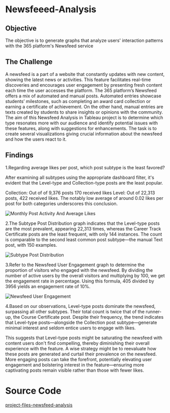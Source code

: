 # Newsfeeed-Analysis

## Objective
The objective is to generate graphs that analyze users' interaction patterns with the 365 platform's Newsfeed service

## The Challenge
A newsfeed is a part of a website that constantly updates with new content, showing the latest news or activities. This feature facilitates real-time discoveries and encourages user engagement by presenting fresh content each time the user accesses the platform.
The 365 platform’s Newsfeed offers a mix of automated and manual posts. Automated entries showcase students’ milestones, such as completing an award card collection or earning a certificate of achievement. On the other hand, manual entries are texts created by students to share insights or opinions with the community.
The aim of this Newsfeed Analysis in Tableau project is to determine which type resonates more with our audience and identify potential issues with these features, along with suggestions for enhancements. The task is to create several visualizations giving crucial information about the newsfeed and how the users react to it.

## Findings
1.Regarding average likes per post, which post subtype is the least favored?

After examining all subtypes using the appropriate dashboard filter, it's evident that the Level-type and Collection-type posts are the least popular.

Collection: Out of of 9,376 posts 170 received likes
Level: Out of 22,313 posts, 422 received likes.
The notably low average of around 0.02 likes per post for both categories underscores this conclusion.

![Monthly Post Activity And Average Likes](https://github.com/e-okiya/Newsfeeed-Analysis/assets/142568037/51a60a7f-9594-4bc7-9a1a-f017e16b2829)

2.The Subtype Post Distribution graph indicates that the Level-type posts are the most prevalent, appearing 22,313 times, whereas the Career Track Certificate posts are the least frequent, with only 144 instances. The count is comparable to the second least common post subtype—the manual Text post, with 150 examples.

![Subtype Post Distribution](https://github.com/e-okiya/Newsfeeed-Analysis/assets/142568037/21a0657b-141f-45b5-ae15-27eeeaf91e40)

3.Refer to the Newsfeed User Engagement graph to determine the proportion of visitors who engaged with the newsfeed. By dividing the number of active users by the overall visitors and multiplying by 100, we get the engagement rate in percentage. Using this formula, 405 divided by 3956 yields an engagement rate of 10%.

![Newsfeed User Engagement](https://github.com/e-okiya/Newsfeeed-Analysis/assets/142568037/748d4a7e-e85b-43f4-bc7d-1a60913612c2)

4.Based on our observations, Level-type posts dominate the newsfeed, surpassing all other subtypes. Their total count is twice that of the runner-up, the Course Certificate post. Despite their frequency, the trend indicates that Level-type posts—alongside the Collection post subtype—generate minimal interest and seldom entice users to engage with likes.

This suggests that Level-type posts might be saturating the newsfeed with content users don't find compelling, thereby diminishing their overall experience with the feature. A wise strategy might be to reevaluate how these posts are generated and curtail their prevalence on the newsfeed. More engaging posts can take the forefront, potentially elevating user engagement and bolstering interest in the feature—ensuring more captivating posts remain visible rather than those with fewer likes.

# Source Code 
[project-files-newsfeed-analysis](https://github.com/e-okiya/Newsfeeed-Analysis/files/14034009/project-files-newsfeed-analysis-in-tableau.zip)






